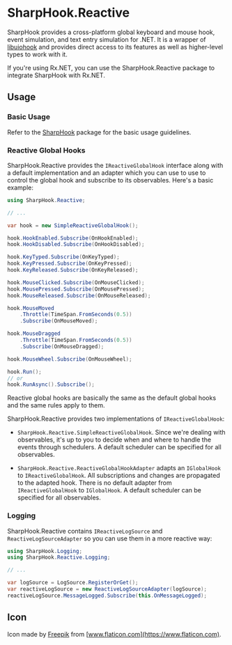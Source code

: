 # SharpHook.Reactive

SharpHook provides a cross-platform global keyboard and mouse hook, event simulation, and text entry simulation for
.NET. It is a wrapper of [libuiohook](https://github.com/TolikPylypchuk/libuiohook) and provides direct access to its
features as well as higher-level types to work with it.

If you're using Rx.NET, you can use the SharpHook.Reactive package to integrate SharpHook with Rx.NET.

## Usage

### Basic Usage

Refer to the [SharpHook](https://www.nuget.org/packages/SharpHook) package for the basic usage guidelines.

### Reactive Global Hooks

SharpHook.Reactive provides the `IReactiveGlobalHook` interface along with a default implementation and an adapter
which you can use to use to control the global hook and subscribe to its observables. Here's a basic example:

```c#
using SharpHook.Reactive;

// ...

var hook = new SimpleReactiveGlobalHook();

hook.HookEnabled.Subscribe(OnHookEnabled);
hook.HookDisabled.Subscribe(OnHookDisabled);

hook.KeyTyped.Subscribe(OnKeyTyped);
hook.KeyPressed.Subscribe(OnKeyPressed);
hook.KeyReleased.Subscribe(OnKeyReleased);

hook.MouseClicked.Subscribe(OnMouseClicked);
hook.MousePressed.Subscribe(OnMousePressed);
hook.MouseReleased.Subscribe(OnMouseReleased);

hook.MouseMoved
    .Throttle(TimeSpan.FromSeconds(0.5))
    .Subscribe(OnMouseMoved);

hook.MouseDragged
    .Throttle(TimeSpan.FromSeconds(0.5))
    .Subscribe(OnMouseDragged);

hook.MouseWheel.Subscribe(OnMouseWheel);

hook.Run();
// or
hook.RunAsync().Subscribe();
```

Reactive global hooks are basically the same as the default global hooks and the same rules apply to them.

SharpHook.Reactive provides two implementations of `IReactiveGlobalHook`:

- `SharpHook.Reactive.SimpleReactiveGlobalHook`. Since we're dealing with observables, it's up to you to decide when
and where to handle the events through schedulers. A default scheduler can be specified for all observables.

- `SharpHook.Reactive.ReactiveGlobalHookAdapter` adapts an `IGlobalHook` to `IReactiveGlobalHook`. All
subscriptions and changes are propagated to the adapted hook. There is no default adapter from `IReactiveGlobalHook`
to `IGlobalHook`. A default scheduler can be specified for all observables.

### Logging

SharpHook.Reactive contains `IReactiveLogSource` and `ReactiveLogSourceAdapter` so you can use them in a more reactive
way:

```c#
using SharpHook.Logging;
using SharpHook.Reactive.Logging;

// ...

var logSource = LogSource.RegisterOrGet();
var reactiveLogSource = new ReactiveLogSourceAdapter(logSource);
reactiveLogSource.MessageLogged.Subscribe(this.OnMessageLogged);
```

## Icon

Icon made by [Freepik](https://www.freepik.com) from [www.flaticon.com](https://www.flaticon.com).
